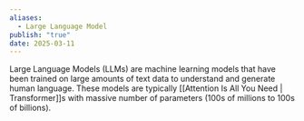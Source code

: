 ```yaml
---
aliases:
  - Large Language Model
publish: "true"
date: 2025-03-11
---
```

Large Language Models (LLMs) are machine learning models that have been trained on large amounts of text data to understand and generate human language. These models are typically [[Attention Is All You Need | Transformer]]s with massive number of parameters (100s of millions to 100s of billions).